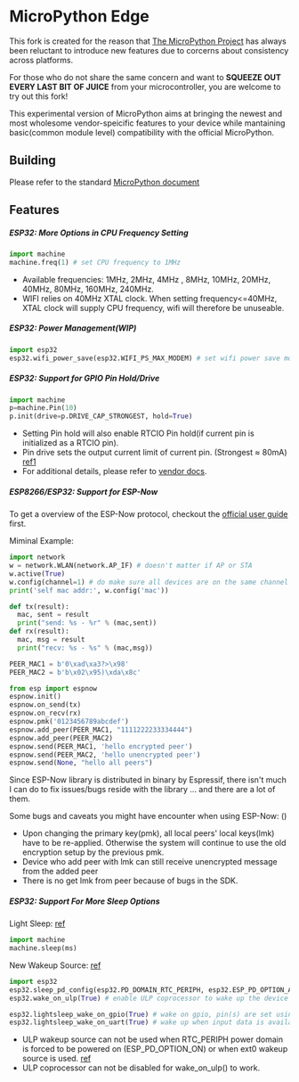 MicroPython Edge
=======================
This fork is created for the reason that [The MicroPython Project](https://github.com/micropython/micropython) has always been reluctant to introduce new features due to corcerns about consistency across platforms.

For those who do not share the same concern and want to **SQUEEZE OUT EVERY LAST BIT OF JUICE** from your microcontroller, you are welcome to try out this fork!

This experimental version of MicroPython aims at bringing the newest and most wholesome vendor-speicific features to your device while mantaining basic(common module level) compatibility with the official MicroPython.


Building
---------------------
Please refer to the standard [MicroPython document](README_mp.md)


Features
-----------------
##### ESP32: More Options in CPU Frequency Setting
```py
import machine
machine.freq(1) # set CPU frequency to 1MHz
```
* Available frequencies: 1MHz, 2MHz, 4MHz , 8MHz, 10MHz, 20MHz, 40MHz, 80MHz, 160MHz, 240MHz.
* WIFI relies on 40MHz XTAL clock. When setting frequency<=40MHz, XTAL clock will supply CPU frequency, wifi will therefore be unuseable.

##### ESP32: Power Management(WIP)
```py
import esp32
esp32.wifi_power_save(esp32.WIFI_PS_MAX_MODEM) # set wifi power save mode to maximum
```

##### ESP32: Support for GPIO Pin Hold/Drive 
```py
import machine
p=machine.Pin(10)
p.init(drive=p.DRIVE_CAP_STRONGEST, hold=True)
```
* Setting Pin hold will also enable RTCIO Pin hold(if current pin is initialized as a RTCIO pin).
* Pin drive sets the output current limit of current pin. (Strongest ≈ 80mA) [ref1](https://twitter.com/eMbeddedHome/status/868787870743629825)
* For additional details, please refer to [vendor docs](https://docs.espressif.com/projects/esp-idf/en/latest/api-reference/peripherals/gpio.html#_CPPv212gpio_hold_en10gpio_num_t).

##### ESP8266/ESP32: Support for ESP-Now
To get a overview of the ESP-Now protocol, checkout the [official user guide](https://www.espressif.com/sites/default/files/documentation/esp-now_user_guide_en.pdf) first.

Miminal Example:
```py
import network
w = network.WLAN(network.AP_IF) # doesn't matter if AP or STA
w.active(True)
w.config(channel=1) # do make sure all devices are on the same channel
print('self mac addr:', w.config('mac'))

def tx(result):
  mac, sent = result
  print("send: %s - %r" % (mac,sent))
def rx(result):
  mac, msg = result
  print("recv: %s - %s" % (mac,msg))

PEER_MAC1 = b'0\xad\xa3?>\x98'
PEER_MAC2 = b'b\x02\x95)\xda\x8c'

from esp import espnow
espnow.init()
espnow.on_send(tx)
espnow.on_recv(rx)
espnow.pmk('0123456789abcdef')
espnow.add_peer(PEER_MAC1, "1111222233334444")
espnow.add_peer(PEER_MAC2)
espnow.send(PEER_MAC1, 'hello encrypted peer')
espnow.send(PEER_MAC2, 'hello unencrypted peer')
espnow.send(None, "hello all peers")
```

Since ESP-Now library is distributed in binary by Espressif, there isn't much I can do to fix issues/bugs reside with the library ... and there are a lot of them.

Some bugs and caveats you might have encounter when using ESP-Now: ()
* Upon changing the primary key(pmk), all local peers' local keys(lmk) have to be re-applied. Otherwise the system will continue to use the old encryption setup by the previous pmk.
* Device who add peer with lmk can still receive unencrypted message from the added peer
* There is no get lmk from peer because of bugs in the SDK.


##### ESP32: Support For More Sleep Options
Light Sleep: [ref](https://docs.espressif.com/projects/esp-idf/en/latest/api-reference/system/sleep_modes.html#entering-light-sleep)
```py
import machine
machine.sleep(ms)
```

New Wakeup Source: [ref](https://docs.espressif.com/projects/esp-idf/en/latest/api-reference/system/sleep_modes.html#ulp-coprocessor-wakeup)
```py
import esp32
esp32.sleep_pd_config(esp32.PD_DOMAIN_RTC_PERIPH, esp32.ESP_PD_OPTION_AUTO)
esp32.wake_on_ulp(True) # enable ULP coprocessor to wake up the device

esp32.lightsleep_wake_on_gpio(True) # wake on gpio, pin(s) are set using machine.Pin.init()
esp32.lightsleep_wake_on_uart(True) # wake up when input data is available on uart
```

* ULP wakeup source can not be used when RTC_PERIPH power domain is forced to be powered on (ESP_PD_OPTION_ON) or when ext0 wakeup source is used. [ref](https://docs.espressif.com/projects/esp-idf/en/latest/api-reference/system/sleep_modes.html#_CPPv227esp_sleep_enable_ulp_wakeupv)
* ULP coprocessor can not be disabled for wake_on_ulp() to work.
